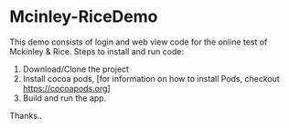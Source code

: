 # Mcinley-RiceDemo

This demo consists of login and web view code for the online test of Mckinley & Rice.
Steps to install and run code:

  1. Download/Clone the project
  2. Install cocoa pods, [for information on how to install Pods, checkout https://cocoapods.org]
  3. Build and run the app.
  
Thanks..
